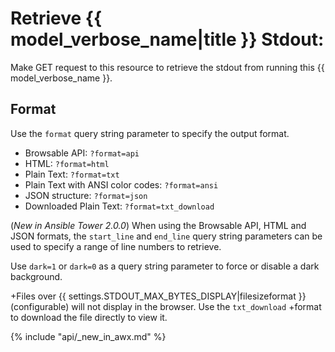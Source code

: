 # Retrieve {{ model_verbose_name|title }} Stdout:

Make GET request to this resource to retrieve the stdout from running this
{{ model_verbose_name }}.

## Format

Use the `format` query string parameter to specify the output format.

* Browsable API: `?format=api`
* HTML: `?format=html`
* Plain Text: `?format=txt`
* Plain Text with ANSI color codes: `?format=ansi`
* JSON structure: `?format=json`
* Downloaded Plain Text: `?format=txt_download`

(_New in Ansible Tower 2.0.0_) When using the Browsable API, HTML and JSON
formats, the `start_line` and `end_line` query string parameters can be used
to specify a range of line numbers to retrieve.

Use `dark=1` or `dark=0` as a query string parameter to force or disable a
dark background.

+Files over {{ settings.STDOUT_MAX_BYTES_DISPLAY|filesizeformat }} (configurable) will not display in the browser. Use the `txt_download`
+format to download the file directly to view it.

{% include "api/_new_in_awx.md" %}
